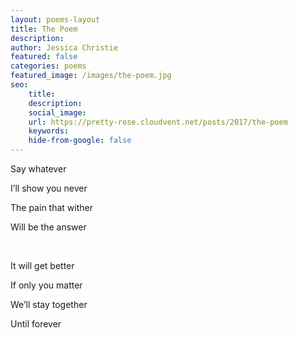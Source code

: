 ```yaml
---
layout: poems-layout
title: The Poem
description:
author: Jessica Christie
featured: false
categories: poems
featured_image: /images/the-poem.jpg
seo:
    title:
    description:
    social_image:
    url: https://pretty-rose.cloudvent.net/posts/2017/the-poem
    keywords:
    hide-from-google: false
---
```

Say whatever

I’ll show you never

The pain that wither

Will be the answer

&nbsp;

It will get better

If only you matter

We’ll stay together

Until forever

&nbsp;
